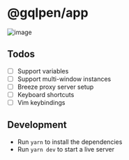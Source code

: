 # @gqlpen/app

![image](https://user-images.githubusercontent.com/38707148/221241094-c6485c53-cadf-4bd0-8153-f2502fab6d8b.png)

## Todos

- [ ] Support variables
- [ ] Support multi-window instances
- [ ] Breeze proxy server setup 
- [ ] Keyboard shortcuts
- [ ] Vim keybindings

## Development

- Run `yarn` to install the dependencies
- Run `yarn dev` to start a live server
